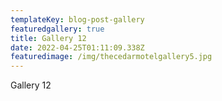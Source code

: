 ```yaml
---
templateKey: blog-post-gallery
featuredgallery: true
title: Gallery 12
date: 2022-04-25T01:11:09.338Z
featuredimage: /img/thecedarmotelgallery5.jpg
---
```

Gallery 12